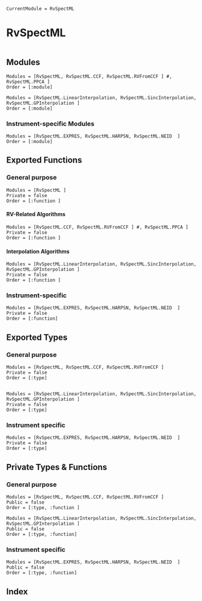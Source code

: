 ```@meta
CurrentModule = RvSpectML
```
# RvSpectML

```@contents
```

## Modules
```@autodocs
Modules = [RvSpectML, RvSpectML.CCF, RvSpectML.RVFromCCF ] #, RvSpectML.PPCA ]
Order = [:module]
```

```@autodocs
Modules = [RvSpectML.LinearInterpolation, RvSpectML.SincInterpolation, RvSpectML.GPInterpolation ]
Order = [:module]
```

### Instrument-specific Modules
```@autodocs
Modules = [RvSpectML.EXPRES, RvSpectML.HARPSN, RvSpectML.NEID  ]
Order = [:module]
```



## Exported Functions
### General purpose
```@autodocs
Modules = [RvSpectML ]
Private = false
Order = [:function ]
```

#### RV-Related Algorithms
```@autodocs
Modules = [RvSpectML.CCF, RvSpectML.RVFromCCF ] #, RvSpectML.PPCA ]
Private = false
Order = [:function ]
```

#### Interpolation Algorithms
```@autodocs
Modules = [RvSpectML.LinearInterpolation, RvSpectML.SincInterpolation, RvSpectML.GPInterpolation ]
Private = false
Order = [:function ]
```

### Instrument-specific
```@autodocs
Modules = [RvSpectML.EXPRES, RvSpectML.HARPSN, RvSpectML.NEID  ]
Private = false
Order = [:function]
```


## Exported Types
### General purpose
```@autodocs
Modules = [RvSpectML, RvSpectML.CCF, RvSpectML.RVFromCCF ]
Private = false
Order = [:type]
```
```@autodocs

Modules = [RvSpectML.LinearInterpolation, RvSpectML.SincInterpolation, RvSpectML.GPInterpolation ]
Private = false
Order = [:type]
```

### Instrument specific
```@autodocs
Modules = [RvSpectML.EXPRES, RvSpectML.HARPSN, RvSpectML.NEID  ]
Private = false
Order = [:type]
```

## Private Types & Functions
### General purpose
```@autodocs
Modules = [RvSpectML, RvSpectML.CCF, RvSpectML.RVFromCCF ]
Public = false
Order = [:type, :function ]
```

```@autodocs
Modules = [RvSpectML.LinearInterpolation, RvSpectML.SincInterpolation, RvSpectML.GPInterpolation ]
Public = false
Order = [:type, :function]
```

### Instrument specific
```@autodocs
Modules = [RvSpectML.EXPRES, RvSpectML.HARPSN, RvSpectML.NEID  ]
Public = false
Order = [:type, :function]
```


## Index
```@index
```
